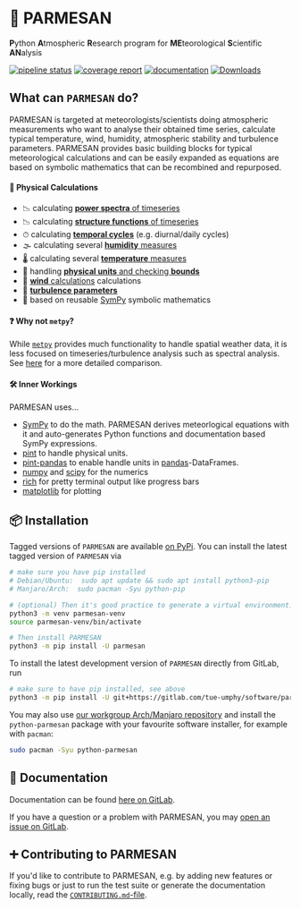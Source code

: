 # 🧀 PARMESAN

**P**ython **A**tmospheric **R**esearch program for **ME**teorological **S**cientific **AN**alysis

[![pipeline status](https://gitlab.com/tue-umphy/software/parmesan/badges/master/pipeline.svg)](https://gitlab.com/tue-umphy/software/parmesan/-/pipelines)
[![coverage report](https://gitlab.com/tue-umphy/software/parmesan/badges/master/coverage.svg)](https://tue-umphy.gitlab.io/software/parmesan/coverage-report/)
[![documentation](https://img.shields.io/badge/documentation-here%20on%20GitLab-brightgreen.svg)](https://tue-umphy.gitlab.io/software/parmesan)
[![Downloads](https://static.pepy.tech/badge/parmesan)](https://pepy.tech/project/parmesan)

## What can `PARMESAN` do?

PARMESAN is targeted at meteorologists/scientists doing atmospheric measurements who want to analyse their obtained time series, calculate typical temperature, wind, humidity, atmospheric stability and turbulence parameters.
PARMESAN provides basic building blocks for typical meteorological calculations and can be easily expanded as equations are based on symbolic mathematics that can be recombined and repurposed.

#### 🔢 Physical Calculations

- 📉 calculating [**power spectra** of timeseries](https://tue-umphy.gitlab.io/software/parmesan/notebooks/spectrum.html)
- 📉 calculating [**structure functions** of timeseries](https://tue-umphy.gitlab.io/software/parmesan/notebooks/structure.html)
- ⏱ calculating [**temporal cycles**](https://tue-umphy.gitlab.io/software/parmesan/api/parmesan.aggregate.html#parmesan.aggregate.temporal_cycle) (e.g. diurnal/daily cycles)
- 🌫 calculating several [**humidity** measures](https://tue-umphy.gitlab.io/software/parmesan/api/parmesan.gas.humidity.html)
- 🌡 calculating several [**temperature** measures](https://tue-umphy.gitlab.io/software/parmesan/api/parmesan.gas.temperature.html)
- 📜 handling [**physical units** and checking **bounds**](https://tue-umphy.gitlab.io/software/parmesan/settings.html)
- 🍃 [**wind** calculations](https://tue-umphy.gitlab.io/software/parmesan/api/parmesan.wind.html) calculations
- 💨 [**turbulence parameters**](https://tue-umphy.gitlab.io/software/parmesan/api/parmesan.turbulence.html)
- 🔢 based on reusable [SymPy](https://sympy.org) symbolic mathematics

#### ❓ Why not `metpy`?

While [`metpy`](https://unidata.github.io/MetPy) provides much functionality to handle spatial weather data, it is less focused on timeseries/turbulence analysis such as spectral analysis. See [here](https://tue-umphy.gitlab.io/software/parmesan#why-not-metpy) for a more detailed comparison.


#### 🛠️ Inner Workings

PARMESAN uses...

- [SymPy](https://sympy.org) to do the math. PARMESAN derives meteorlogical equations with it and auto-generates Python functions and documentation based SymPy expressions.
- [pint](pint.readthedocs.io/) to handle physical units.
- [pint-pandas](https://github.com/hgrecco/pint-pandas) to enable handle units in [pandas](https://pandas.pydata.org/)-DataFrames.
- [numpy](https://numpy.org) and [scipy](https://scipy.org/) for the numerics
- [rich](https://rich.readthedocs.io/) for pretty terminal output like progress bars
- [matplotlib](https://matplotlib.org/) for plotting

## 📦 Installation

Tagged versions of `PARMESAN` are available [on PyPi](https://pypi.org/project/parmesan/).
You can install the latest tagged version of `PARMESAN` via

```bash
# make sure you have pip installed
# Debian/Ubuntu:  sudo apt update && sudo apt install python3-pip
# Manjaro/Arch:  sudo pacman -Syu python-pip

# (optional) Then it's good practice to generate a virtual environment:
python3 -m venv parmesan-venv
source parmesan-venv/bin/activate

# Then install PARMESAN
python3 -m pip install -U parmesan
```

To install the latest development version of `PARMESAN` directly from GitLab, run

```bash
# make sure to have pip installed, see above
python3 -m pip install -U git+https://gitlab.com/tue-umphy/software/parmesan
```

You may also use [our workgroup Arch/Manjaro repository](https://gitlab.com/tue-umphy/workgroup-software/repository) and install the `python-parmesan` package with your favourite software installer, for example with `pacman`:

```bash
sudo pacman -Syu python-parmesan
```

## 📖 Documentation

Documentation can be found [here on GitLab](https://tue-umphy.gitlab.io/software/parmesan).

If you have a question or a problem with PARMESAN, you may [open an issue on GitLab](https://gitlab.com/tue-umphy/software/parmesan/-/issues/new).

## ➕ Contributing to PARMESAN

If you'd like to contribute to PARMESAN, e.g. by adding new features or fixing bugs or just to run the test suite or generate the documentation locally, read the [`CONTRIBUTING.md`-file](https://gitlab.com/tue-umphy/software/parmesan/-/blob/master/CONTRIBUTING.md).
